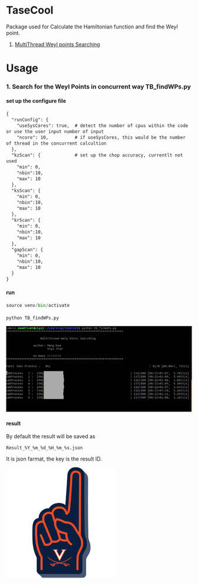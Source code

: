 # TaseCool

Package used for Calculate the Hamiltonian function and find the Weyl point.

1. [MultiThread Weyl points Searching](#search-for-the-Weyl-points-in-concurrent-way-tb_findwpspy)

# Usage 
### 1. Search for the Weyl Points in concurrent way TB_findWPs.py

#### set up the configure file 
```json5
{
  "runConfig": {
    "useSysCores": true,  # detect the number of cpus within the code or use the user input number of input 
    "ncore": 10,          # if useSysCores, this would be the number of thread in the concurrent calcultion 
  },
  "kzScan": {             # set up the chop accuracy, currentlt not used 
    "min": 0,
    "nbin":10,
    "max": 10
  },
  "ksScan": {
    "min": 0,
    "nbin":10,
    "max": 10
  },
  "krScan": {
    "min": 0,
    "nbin":10,
    "max": 10
  },
  "gapScan": {
    "min": 0,
    "nbin":10,
    "max": 10
  }
}
```

#### run 
```python
source venv/bin/activate

python TB_findWPs.py
```
![](resource/Screenshot_coccurent.png)

#### result 

By default the result will be saved as 
```
Result_%Y_%m_%d_%H_%m_%s.json
```
It is json farmat, the key is the result ID. 

<img src="https://github.com/AnnaMHua/TaSeCool/blob/master/resource/C69sVRjWYAIPFS1.png?raw=true" width="300">
